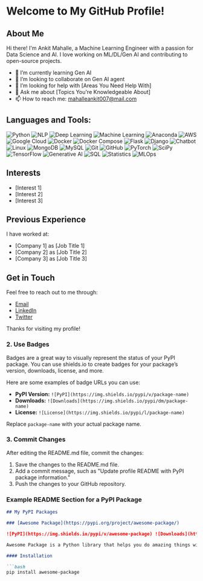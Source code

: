 # Welcome to My GitHub Profile!

## About Me

Hi there! I'm Ankit Mahalle, a Machine Learning Engineer with a passion for Data Science and AI. I love working on ML/DL/Gen AI and contributing to open-source projects.

- 🌱 I’m currently learning Gen AI
- 👯 I’m looking to collaborate on Gen AI agent
- 🤔 I’m looking for help with [Areas You Need Help With]
- 💬 Ask me about [Topics You're Knowledgeable About]
- 📫 How to reach me: mahalleankit007@mail.com

## Languages and Tools:
![Python](https://img.shields.io/badge/-Python-3776AB?style=flat&logo=Python&logoColor=white)
![NLP](https://img.shields.io/badge/-NLP-0E76A8?style=flat&logo=Natural%20Language%20Processing&logoColor=white)
![Deep Learning](https://img.shields.io/badge/-Deep%20Learning-FF6F00?style=flat&logo=TensorFlow&logoColor=white)
![Machine Learning](https://img.shields.io/badge/-Machine%20Learning-FF6F00?style=flat&logo=scikit-learn&logoColor=white)
![Anaconda](https://img.shields.io/badge/-Anaconda-44A833?style=flat&logo=Anaconda&logoColor=white)
![AWS](https://img.shields.io/badge/-AWS-232F3E?style=flat&logo=Amazon%20AWS&logoColor=white)
![Google Cloud](https://img.shields.io/badge/-Google%20Cloud-4285F4?style=flat&logo=Google%20Cloud&logoColor=white)
![Docker](https://img.shields.io/badge/-Docker-2496ED?style=flat&logo=Docker&logoColor=white)
![Docker Compose](https://img.shields.io/badge/-Docker%20Compose-2496ED?style=flat&logo=Docker&logoColor=white)
![Flask](https://img.shields.io/badge/-Flask-000000?style=flat&logo=Flask&logoColor=white)
![Django](https://img.shields.io/badge/-Django-092E20?style=flat&logo=Django&logoColor=white)
![Chatbot](https://img.shields.io/badge/-Chatbot-FF9800?style=flat&logo=Dialogflow&logoColor=white)
![Linux](https://img.shields.io/badge/-Linux-FCC624?style=flat&logo=Linux&logoColor=white)
![MongoDB](https://img.shields.io/badge/-MongoDB-47A248?style=flat&logo=MongoDB&logoColor=white)
![MySQL](https://img.shields.io/badge/-MySQL-4479A1?style=flat&logo=MySQL&logoColor=white)
![Git](https://img.shields.io/badge/-Git-F05032?style=flat&logo=Git&logoColor=white)
![GitHub](https://img.shields.io/badge/-GitHub-181717?style=flat&logo=GitHub&logoColor=white)
![PyTorch](https://img.shields.io/badge/-PyTorch-EE4C2C?style=flat&logo=PyTorch&logoColor=white)
![SciPy](https://img.shields.io/badge/-SciPy-8CAAE6?style=flat&logo=SciPy&logoColor=white)
![TensorFlow](https://img.shields.io/badge/-TensorFlow-FF6F00?style=flat&logo=TensorFlow&logoColor=white)
![Generative AI](https://img.shields.io/badge/-Generative%20AI-FF6F00?style=flat&logo=OpenAI&logoColor=white)
![SQL](https://img.shields.io/badge/-SQL-4479A1?style=flat&logo=MySQL&logoColor=white)
![Statistics](https://img.shields.io/badge/-Statistics-007ACC?style=flat&logo=NumPy&logoColor=white)
![MLOps](https://img.shields.io/badge/-MLOps-FFD700?style=flat&logo=Kubernetes&logoColor=white)











## Interests

- [Interest 1]
- [Interest 2]
- [Interest 3]

## Previous Experience

I have worked at:

- [Company 1] as [Job Title 1]
- [Company 2] as [Job Title 2]
- [Company 3] as [Job Title 3]

## Get in Touch

Feel free to reach out to me through:

- [Email](mailto:your_email@example.com)
- [LinkedIn](https://linkedin.com/in/yourprofile)
- [Twitter](https://twitter.com/yourprofile)

Thanks for visiting my profile!



### 2. **Use Badges**

Badges are a great way to visually represent the status of your PyPI package. You can use shields.io to create badges for your package’s version, downloads, license, and more.

Here are some examples of badge URLs you can use:

- **PyPI Version:** `![PyPI](https://img.shields.io/pypi/v/package-name)`
- **Downloads:** `![Downloads](https://img.shields.io/pypi/dm/package-name)`
- **License:** `![License](https://img.shields.io/pypi/l/package-name)`

Replace `package-name` with your actual package name.

### 3. **Commit Changes**

After editing the README.md file, commit the changes:

1. Save the changes to the README.md file.
2. Add a commit message, such as "Update profile README with PyPI package information."
3. Push the changes to your GitHub repository.

### Example README Section for a PyPI Package

```markdown
## My PyPI Packages

### [Awesome Package](https://pypi.org/project/awesome-package/)

![PyPI](https://img.shields.io/pypi/v/awesome-package) ![Downloads](https://img.shields.io/pypi/dm/awesome-package) ![License](https://img.shields.io/pypi/l/awesome-package)

Awesome Package is a Python library that helps you do amazing things with minimal effort.

#### Installation

```bash
pip install awesome-package



